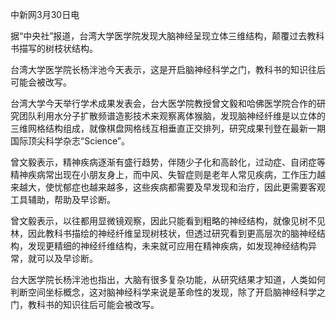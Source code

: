 中新网3月30日电 

据“中央社”报道，台湾大学医学院发现大脑神经呈现立体三维结构，颠覆过去教科书描写的树枝状结构。

台湾大学医学院长杨泮池今天表示，这是开启脑神经科学之门，教科书的知识往后可能会被改写。

台湾大学今天举行学术成果发表会，台大医学院教授曾文毅和哈佛医学院合作的研究团队利用水分子扩散频谱造影技术来观察离体猴脑，发现脑神经纤维是以立体的三维网格结构组成，就像棋盘网格线互相垂直正交排列，研究成果刊登在最新一期国际顶尖科学杂志“Science”。


曾文毅表示，精神疾病逐渐有盛行趋势，伴随少子化和高龄化，过动症、自闭症等精神疾病常出现在小朋友身上，而中风、失智症则是老年人常见疾病，工作压力越来越大，使忧郁症也越来越多，这些疾病都需要及早发现和治疗，因此更需要客观工具辅助，帮助及早诊断。

曾文毅表示，以往都用显微镜观察，因此只能看到粗略的神经结构，就像见树不见林，因此教科书描绘的神经纤维呈现树枝状，但透过研究看到更高层次的脑神经结构，发现更精细的神经纤维结构，未来就可应用在精神疾病，如发现神经结构异常，就可以及早诊断。

台大医学院长杨泮池也指出，大脑有很多复杂功能，从研究结果才知道，人类如何判断空间坐标概念，这对脑神经科学来说是革命性的发现，除了开启脑神经科学之门，教科书的知识往后可能会被改写。
